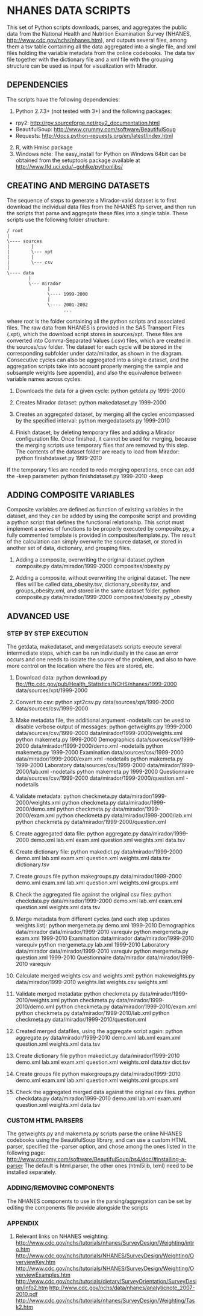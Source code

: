 # NHANES DATA SCRIPTS 

This set of Python scripts downloads, parses, and aggregates the public data from the 
National Health and Nutrition Examination Survey (NHANES, 
http://www.cdc.gov/nchs/nhanes.htm), and outputs several files, among them a tsv table
containing all the data aggregated into a single file, and xml files holding the variable
metadata from the online codebooks. The data tsv file together with the dictionary file 
and a xml file with the grouping structure can be used as input for visualization with 
Mirador.


## DEPENDENCIES

The scripts have the following dependencies:

1. Python 2.7.3+ (not tested with 3+) and the following packages:
  * rpy2: http://rpy.sourceforge.net/rpy2_documentation.html 
  * BeautifulSoup: http://www.crummy.com/software/BeautifulSoup
  * Requests: http://docs.python-requests.org/en/latest/index.html  
2. R, with Hmisc package
3. Windows note: The easy_install for Python on Windows 64bit can be obtained from the 
setuptools package available at http://www.lfd.uci.edu/~gohlke/pythonlibs/

## CREATING AND MERGING DATASETS

The sequence of steps to generate a Mirador-valid dataset is to first download the 
individual data files from the NHANES ftp server, and then run the scripts that parse and 
aggregate these files into a single table. These scripts use the following folder 
structure:

```
/ root
|
\---- sources
|        |
|        \--- xpt
|        |
|        \--- csv   
|
\---- data
        |
        \--- mirador
               |
               \---- 1999-2000
               |
               \---- 2001-2002
                     ...   
```

where root is the folder containing all the python scripts and associated files. The raw
data from NHANES is provided in the SAS Transport Files (.xpt), which the download script
stores in sources/xpt. These files are converted into Comma-Separated Values (.csv) files,
which are created in the sources/csv folder. The dataset for each cycle will be stored in
the corresponding subfolder under data/mirador, as shown in the diagram. Consecutive 
cycles can also be aggregated into a single dataset, and the aggregation scripts take 
into account properly merging the sample and subsample weights (see appendix), and also 
the equivalence between variable names across cycles.

1) Downloads the data for a given cycle:
python getdata.py 1999-2000

2) Creates Mirador dataset:
python makedataset.py 1999-2000

3) Creates an aggregated dataset, by merging all the cycles encompassed by the specified
interval:
python mergedatasets.py 1999-2010

4) Finish dataset, by deleting temporary files and adding a Mirador configuration file. 
Once finished, it cannot be used for merging, because the merging scripts use temporary 
files that are removed by this step. The contents of the dataset folder are ready to load
from Mirador:
python finishdataset.py 1999-2010

If the temporary files are needed to redo merging operations, once can add the -keep 
parameter:
python finishdataset.py 1999-2010 -keep

## ADDING COMPOSITE VARIABLES

Composite variables are defined as function of existing variables in the dataset, and they
can be added by using the composite script and providing a python script that defines the
functional relationship. This script must implement a series of functions to be properly
executed by composite.py, a fully commented template is provided in 
composites/template.py. The result of the calculation can simply overwrite the source 
dataset, or stored in another set of data, dictionary, and grouping files.

1) Adding a composite, overwriting the original dataset
python composite.py data/mirador/1999-2000 composites/obesity.py

2) Adding a composite, without overwriting the original dataset. The new files will be 
called data_obesity.tsv, dictionary_obesity.tsv, and groups_obesity.xml, and stored in the
same dataset folder. 
python composite.py data/mirador/1999-2000 composites/obesity.py _obesity


## ADVANCED USE

### STEP BY STEP EXECUTION

The getdata, makedataset, and mergedatasets scripts execute several intermediate steps, 
which can be run individually in the case an error occurs and one needs to isolate the 
source of the problem, and also to have more control on the location where the files are
stored, etc. 

1) Download data:
python download.py ftp://ftp.cdc.gov/pub/Health_Statistics/NCHS/nhanes/1999-2000 data/sources/xpt/1999-2000

2) Convert to csv:
python xpt2csv.py data/sources/xpt/1999-2000 data/sources/csv/1999-2000

3) Make metadata file, the additional argument -nodetails can be used to disable verbose 
output of messages:
python getweights.py 1999-2000 data/sources/csv/1999-2000 data/mirador/1999-2000/weights.xml
python makemeta.py 1999-2000 Demographics data/sources/csv/1999-2000 data/mirador/1999-2000/demo.xml -nodetails
python makemeta.py 1999-2000 Examination data/sources/csv/1999-2000 data/mirador/1999-2000/exam.xml -nodetails
python makemeta.py 1999-2000 Laboratory data/sources/csv/1999-2000 data/mirador/1999-2000/lab.xml -nodetails
python makemeta.py 1999-2000 Questionnaire data/sources/csv/1999-2000 data/mirador/1999-2000/question.xml -nodetails

4) Validate metadata:
python checkmeta.py data/mirador/1999-2000/weights.xml
python checkmeta.py data/mirador/1999-2000/demo.xml
python checkmeta.py data/mirador/1999-2000/exam.xml
python checkmeta.py data/mirador/1999-2000/lab.xml
python checkmeta.py data/mirador/1999-2000/question.xml

5) Create aggregated data file:
python aggregate.py data/mirador/1999-2000 demo.xml lab.xml exam.xml question.xml weights.xml data.tsv

6) Create dictionary file:
python makedict.py data/mirador/1999-2000 demo.xml lab.xml exam.xml question.xml weights.xml data.tsv dictionary.tsv

7) Create groups file
python makegroups.py data/mirador/1999-2000 demo.xml exam.xml lab.xml question.xml weights.xml groups.xml

8) Check the aggregated file against the original csv files:
python checkdata.py data/mirador/1999-2000 demo.xml lab.xml exam.xml question.xml weights.xml data.tsv

9) Merge metadata from different cycles (and each step updates weights.list):
python mergemeta.py demo.xml 1999-2010 Demographics data/mirador data/mirador/1999-2010 varequiv
python mergemeta.py exam.xml 1999-2010 Examination data/mirador data/mirador/1999-2010 varequiv
python mergemeta.py lab.xml 1999-2010 Laboratory data/mirador data/mirador/1999-2010 varequiv
python mergemeta.py question.xml 1999-2010 Questionnaire data/mirador data/mirador/1999-2010 varequiv

10) Calculate merged weights csv and weights.xml:
python makeweights.py data/mirador/1999-2010 weights.list weights.csv weights.xml

11) Validate merged metadata:
python checkmeta.py data/mirador/1999-2010/weights.xml
python checkmeta.py data/mirador/1999-2010/demo.xml
python checkmeta.py data/mirador/1999-2010/exam.xml
python checkmeta.py data/mirador/1999-2010/lab.xml
python checkmeta.py data/mirador/1999-2010/question.xml

12) Created merged datafiles, using the aggregate script again:
python aggregate.py data/mirador/1999-2010 demo.xml lab.xml exam.xml question.xml weights.xml data.tsv

13) Create dictionary file
python makedict.py data/mirador/1999-2010 demo.xml lab.xml exam.xml question.xml weights.xml data.tsv dict.tsv

14) Create groups file
python makegroups.py data/mirador/1999-2010 demo.xml exam.xml lab.xml question.xml weights.xml groups.xml

15) Check the aggregated merged data against the original csv files.
python checkdata.py data/mirador/1999-2010 demo.xml lab.xml exam.xml question.xml weights.xml data.tsv

### CUSTOM HTML PARSERS

The getweights.py and makemeta.py scripts parse the online NHANES codebooks using the 
BeautifulSoup library, and can use a custom HTML parser, specified the -parser option, 
and chose among the ones listed in the following page: 
http://www.crummy.com/software/BeautifulSoup/bs4/doc/#installing-a-parser
The default is html.parser, the other ones (html5lib, lxml) need to be installed
separately.

### ADDING/REMOVING COMPONENTS

The NHANES components to use in the parsing/aggregation can be set by editing the components
file provide alongside the scripts


### APPENDIX

1. Relevant links on NHANES weighting:
http://www.cdc.gov/nchs/tutorials/nhanes/SurveyDesign/Weighting/intro.htm
http://www.cdc.gov/nchs/tutorials/NHANES/SurveyDesign/Weighting/OverviewKey.htm
http://www.cdc.gov/nchs/tutorials/NHANES/SurveyDesign/Weighting/OverviewExamples.htm
http://www.cdc.gov/nchs/tutorials/dietary/SurveyOrientation/SurveyDesign/Info2.htm
http://www.cdc.gov/nchs/data/nhanes/analyticnote_2007-2010.pdf
http://www.cdc.gov/nchs/tutorials/nhanes/SurveyDesign/Weighting/Task2.htm
